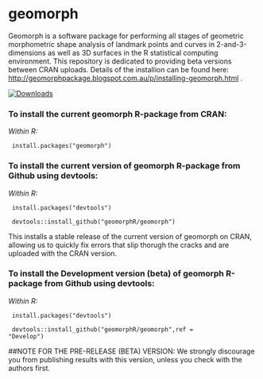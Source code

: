 # geomorph
Geomorph is a software package for performing all stages of geometric morphometric shape analysis of landmark points and curves in 2-and-3-dimensions as well as 3D surfaces in the R statistical computing environment. This repository is dedicated to providing beta versions between CRAN uploads.
Details of the installion can be found here: <url> http://geomorphpackage.blogspot.com.au/p/installing-geomorph.html </url>. 

[![Downloads](http://cranlogs.r-pkg.org/badges/geomorph?color=blue)](http://www.r-pkg.org/pkg/geomorph)

### To install the current geomorph R-package from CRAN:

<i> Within R:</i>

<code> install.packages("geomorph") </code>

### To install the current version of geomorph R-package from Github using devtools:

<i> Within R:</i>

<code> install.packages("devtools")</code>

<code> devtools::install_github("geomorphR/geomorph")</code>

This installs a stable release of the current version of geomorph on CRAN, allowing us to quickly fix errors that slip thorugh the cracks and are uploaded with the CRAN version.

### To install the Development version (beta) of geomorph R-package from Github using devtools:

<i> Within R:</i>

<code> install.packages("devtools")</code>

<code> devtools::install_github("geomorphR/geomorph",ref = "Develop")</code>

##NOTE FOR THE PRE-RELEASE (BETA) VERSION: We strongly discourage you from publishing results with this version, unless you check with the authors first.
